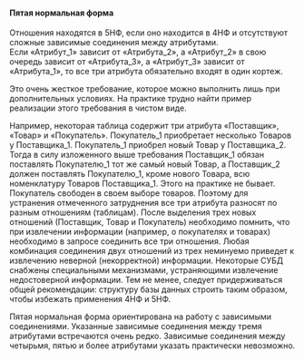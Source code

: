 #### Пятая нормальная форма

  
Отношения находятся в 5НФ, если оно находится в 4НФ и отсутствуют сложные зависимые соединения между атрибутами.  
Если «Атрибут\_1» зависит от «Атрибута\_2», а «Атрибут\_2» в свою очередь зависит от «Атрибута\_3», а «Атрибут\_3» зависит от «Атрибута\_1», то все три атрибута обязательно входят в один кортеж.  
  
Это очень жесткое требование, которое можно выполнить лишь при дополнительных условиях. На практике трудно найти пример реализации этого требования в чистом виде.  
  
Например, некоторая таблица содержит три атрибута «Поставщик», «Товар» и «Покупатель». Покупатель\_1 приобретает несколько Товаров у Поставщика\_1. Покупатель\_1 приобрел новый Товар у Поставщика\_2. Тогда в силу изложенного выше требования Поставщик\_1 обязан поставлять Покупателю\_1 тот же самый новый Товар, а Поставщик\_2 должен поставлять Покупателю\_1, кроме нового Товара, всю номенклатуру Товаров Поставщика\_1. Этого на практике не бывает. Покупатель свободен в своем выборе товаров. Поэтому для устранения отмеченного затруднения все три атрибута разносят по разным отношениям (таблицам). После выделения трех новых отношений (Поставщик, Товар и Покупатель) необходимо помнить, что при извлечении информации (например, о покупателях и товарах) необходимо в запросе соединить все три отношения. Любая комбинация соединения двух отношений из трех неминуемо приведет к извлечению неверной (некорректной) информации. Некоторые СУБД снабжены специальными механизмами, устраняющими извлечение недостоверной информации. Тем не менее, следует придерживаться общей рекомендации: структуру базы данных строить таким образом, чтобы избежать применения 4НФ и 5НФ.  
  
Пятая нормальная форма ориентирована на работу с зависимыми соединениями. Указанные зависимые соединения между тремя атрибутами встречаются очень редко. Зависимые соединения между четырьмя, пятью и более атрибутами указать практически невозможно.  
  
